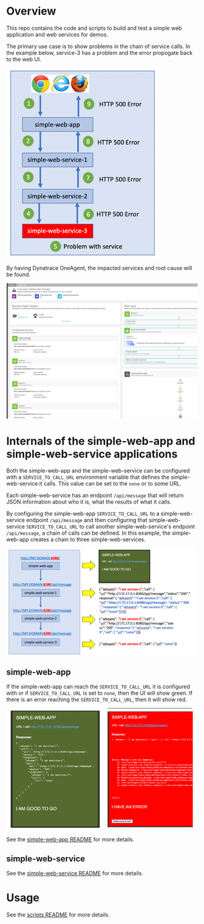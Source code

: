 # Overview

This repo contains the code and scripts to build and test a simple web application and web services for demos. 

The primary use case is to show problems in the chain of service calls. In the example below, service-3 has a problem and the error propogate back to the web UI.

<img src="images/callflow-error.png" width="400"/>

By having Dynatrace OneAgent, the impacted services and root cause will be found.

<img src="images/dt-problem.png"/>

# Internals of the simple-web-app and simple-web-service applications

Both the simple-web-app and the simple-web-service can be configured with a `SERVICE_TO_CALL_URL` environment variable that defines the simple-web-service it calls.  This value can be set to the `none` or to some URL. 

Each simple-web-service has an endpoint `/api/message` that will return JSON information about who it is, what the results of what it calls.  

By configuring the simple-web-app `SERVICE_TO_CALL_URL` to a simple-web-service endpoint `/api/message` and then configuring that simple-web-service `SERVICE_TO_CALL_URL` to call another simple-web-service's endpoint `/api/message`, a chain of calls can be defined.  In this example, the simple-web-app creates a chain to three simple-web-services.

<img src="images/callflow.png" width="500"/>

## simple-web-app

If the simple-web-app can reach the `SERVICE_TO_CALL_URL` it is configured with or if `SERVICE_TO_CALL_URL` is set to `none`, then the UI will show green.  If there is an error reaching the `SERVICE_TO_CALL_URL`, then it will show red. 

<img src="images/webapp-response.png" width="500"/>

See the [simple-web-app README](simple-web-app/README.md) for more details.

## simple-web-service

See the [simple-web-service README](simple-web-service/README.md) for more details.

# Usage

See the [scripts README](scripts/README.md) for more details.
